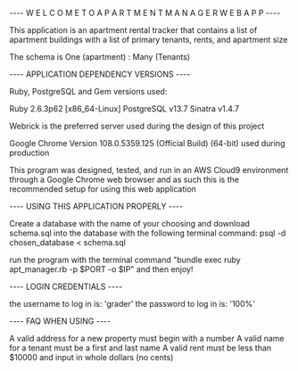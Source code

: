 ---- W E L C O M E   T O   A P A R T M E N T   M A N A G E R   W E B A P P ----

This application is an apartment rental tracker that contains a list of apartment buildings
with a list of primary tenants, rents, and apartment size

The schema is One (apartment) : Many (Tenants)

---- APPLICATION DEPENDENCY VERSIONS ----

Ruby, PostgreSQL and Gem versions used:

Ruby 2.6.3p62 [x86_64-Linux]
PostgreSQL v13.7
Sinatra v1.4.7

Webrick is the preferred server used during the design of this project

Google Chrome Version 108.0.5359.125 (Official Build) (64-bit) used during production

This program was designed, tested, and run in an AWS Cloud9 environment through a Google Chrome web browser and as such
this is the recommended setup for using this web application

---- USING THIS APPLICATION PROPERLY ----

Create a database with the name of your choosing and download schema.sql into the database with the following terminal command:
psql -d chosen_database < schema.sql

run the program with the terminal command "bundle exec ruby apt_manager.rb -p $PORT -o $IP" and then enjoy!


---- LOGIN CREDENTIALS ----

the username to log in is: 'grader'
the password to log in is: '100%'


---- FAQ WHEN USING ----

A valid address for a new property must begin with a number
A valid name for a tenant must be a first and last name
A valid rent must be less than $10000 and input in whole dollars (no cents)